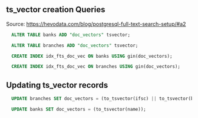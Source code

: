## ts_vector creation Queries

Source: https://hevodata.com/blog/postgresql-full-text-search-setup/#a2

```sql
  ALTER TABLE banks ADD "doc_vectors" tsvector;

  ALTER TABLE branches ADD "doc_vectors" tsvector;

  CREATE INDEX idx_fts_doc_vec ON banks USING gin(doc_vectors);

  CREATE INDEX idx_fts_doc_vec ON branches USING gin(doc_vectors);
```

## Updating ts_vector records

```sql
  UPDATE branches SET doc_vectors = (to_tsvector(ifsc) || to_tsvector(branch) || to_tsvector(address) || to_tsvector(city) || to_tsvector(district) || to_tsvector(state));

  UPDATE banks SET doc_vectors = (to_tsvector(name));
```